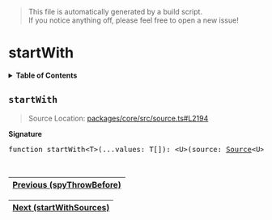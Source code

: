 > This file is automatically generated by a build script.<br>If you notice anything off, please feel free to open a new issue!

# startWith

<details><summary><b>Table of Contents</b></summary><br>

1. [<code>startWith</code>](#startWith)</details>

## <a name="startWith"></a><code>startWith</code>

> Source Location: [packages\/core\/src\/source.ts#L2194](..\/..\/packages\/core\/src\/source.ts#L2194)

<b>Signature</b>

<pre>function startWith&lt;T&gt;(...values: T[]): &lt;U&gt;(source: <a href="../01-api-basics/03-Source.md#Source-Interface">Source</a>&lt;U&gt;) =&gt; <a href="../01-api-basics/03-Source.md#Source-Interface">Source</a>&lt;T | U&gt;</pre><br>

| [Previous \(spyThrowBefore\)](078-spyThrowBefore.md#readme) |
| --- |

<div align="right">

| [Next \(startWithSources\)](080-startWithSources.md#readme) |
| --- |
</div>

